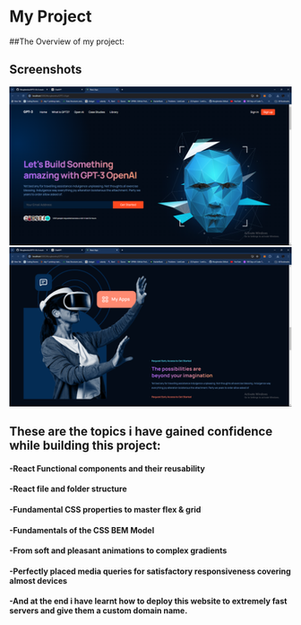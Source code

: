 # My Project

##The Overview of my project:

## Screenshots

![Screenshot 1](/screenshots/scr1.png)
![Screenshot 2](/screenshots/scr2.png)

## These are the topics i have gained confidence while building this project:
#### -React Functional components and their reusability
#### -React file and folder structure
#### -Fundamental CSS properties to master flex & grid
#### -Fundamentals of the CSS BEM Model
#### -From soft and pleasant animations to complex gradients
#### -Perfectly placed media queries for satisfactory responsiveness covering almost devices
#### -And at the end i have learnt how to deploy this website to extremely fast servers and give them a custom domain name.
